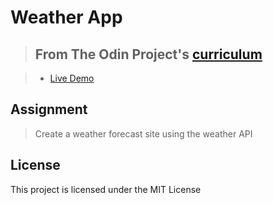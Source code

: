 # Weather App

> ## From The Odin Project's [curriculum](https://www.theodinproject.com/lessons/weather-app)

> - [Live Demo](https://chethan25.github.io/weather.ly/)

## Assignment
> Create a weather forecast site using the weather API

## License
This project is licensed under the MIT License
